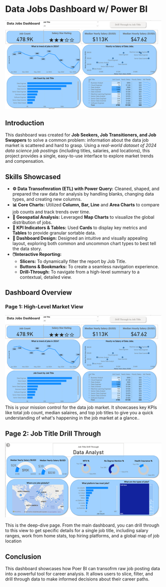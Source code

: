 # Data Jobs Dashboard w/ Power BI

![dashboard Page 1](/images/Dashboard%20Page%201.png)


## Introduction
 

This dashboard was created for **Job Seekers, Job Transitioners, and Job Swappers** to solve a common problem:  information about the data job market is scattered and hard to grasp.  Using a *real-world dataset of 2024 data science job postings* (including titles, salaries, and locations), this project provides a single, easy-to-use interface to explore market trends and compensation.

## Skills Showcased

- **⚙️ Data Transofmration (ETL) with Power Query:**    Cleaned, shaped, and prepared the raw data for analysis by handling blanks, changing data types, and creating new columns.
- **📊 Core Charts:** Utilized **Column, Bar, Line** and **Area Charts** to compare job counts and track trends over time.
- **📖 Geospatial Analysis:** Leveraged **Map Charts** to visualize the global distribution of jobs.
- **🔢 KPI Indicators & Tables:** Used **Cards** to display key metrics and **Tables** to provide granular sortable data.
- **🎨 Dashboard Design:** Designed an intuitive and visually appealing layout, exploring both common and uncommon chart types to best tell the data story.
- **🖱️Interactive Reporting:**
     - **Slicers:** To dynamically filter the report by Job Title.
     - **Buttons & Bookmarks:** To create a seamless navigation experience.
     - **Drill-Through:** To navigate from a high-level summary to a contextual, detailed view.

## Dashboard Overview
### Page 1: High-Level Market View

![Dashboard Page 1](/images/Dashboard%20Page%201.png)
This is your mission control for the data job market.  It showcases key KPIs like total job count, median salaires, and top job titles to give you a quick understanding of what's happening in the job market at a glance..

## Page 2: Job Title Drill Through

![Dashboard Page 2](/images/Dashboard%20Page%202.png)

This is the deep-dive page.  From the main dashboard, you can drill through to this view to get specific details for a single job title, including salary ranges, work from home stats, top hiring platforms, and a global map of job location

## Conclusion

This dashboard showcases how Poer BI can transofrm raw job posting data into a powerful tool for career analysis.  It allows users to slice, filter, and drill through data to make informed decisions about their career paths.
